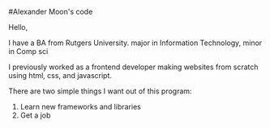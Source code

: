 #Alexander Moon's code

Hello,

I have a BA from Rutgers University.
major in Information Technology, minor in Comp sci

I previously worked as a frontend developer making websites from scratch using html, css, and javascript.

There are two simple things I want out of this program:
1. Learn new frameworks and libraries
2. Get a job